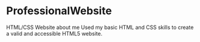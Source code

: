 # ProfessionalWebsite
HTML/CSS Website about me 
Used my basic HTML and CSS skills to create a valid and accessible HTML5 website.
